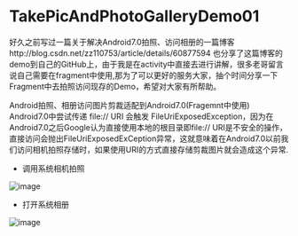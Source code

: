 # TakePicAndPhotoGalleryDemo01
好久之前写过一篇关于解决Android7.0拍照、访问相册的一篇博客http://blog.csdn.net/zz110753/article/details/60877594
也分享了这篇博客的demo到自己的GitHub上，由于我是在activity中直接去进行讲解，很多老哥留言说自己需要在fragment中使用,那为了可以更好的服务大家，抽个时间分享一下Fragment中去拍照访问现存的Demo，希望对大家有所帮助。


Android拍照、相册访问图片剪裁适配到Android7.0(Fragemnt中使用)
Android7.0中尝试传递 file:// URI 会触发 FileUriExposedException，因为在Android7.0之后Google认为直接使用本地的根目录即file:// URI是不安全的操作，直接访问会抛出FileUriExposedExCeption异常，这就意味着在Android7.0以前我们访问相机拍照存储时，如果使用URI的方式直接存储剪裁图片就会造成这个异常.
* 调用系统相机拍照

![image](https://github.com/zhengzhong1/Android6.0PermissionsDemo/blob/master/app/src/main/assets/GIF.gif)

* 打开系统相册

![image](https://github.com/zhengzhong1/Android6.0PermissionsDemo/blob/master/app/src/main/assets/GIF2.gif)
